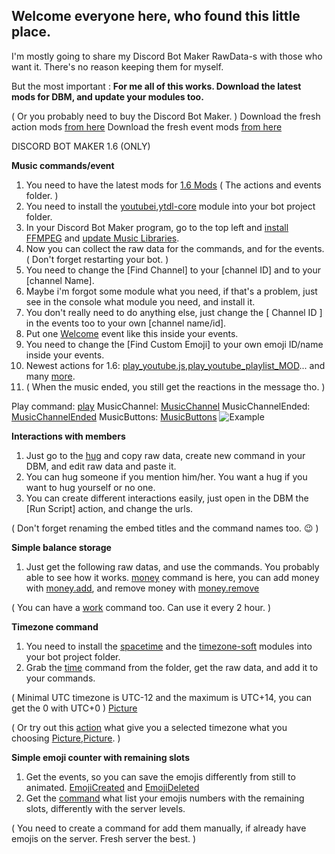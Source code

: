 ## Welcome everyone here, who found this little place. ##

I'm mostly going to share my Discord Bot Maker RawData-s with those who want it. There's no reason keeping them for myself.

But the most important : **For me all of this works. Download the latest mods for DBM, and update your modules too.**

( Or you probably need to buy the Discord Bot Maker. )
Download the fresh action mods [from here](https://dbm-network.github.io/download-git/#/home?url=https:%2F%2Fgithub.com%2Fdbm-network%2Fmods%2Ftree%2Fmaster%2Factions)
Download the fresh event mods [from here](https://dbm-network.github.io/download-git/#/home?url=https:%2F%2Fgithub.com%2Fdbm-network%2Fmods%2Ftree%2Fmaster%2Fevents)

DISCORD BOT MAKER 1.6 (ONLY)



**Music commands/event**

1. You need to have the latest mods for [1.6 Mods](https://github.com/dbm-network/mods/tree/old_version_v1.6) ( The actions and events folder. )
2. You need to install the [youtubei](https://www.npmjs.com/package/youtubei),[ytdl-core](https://www.npmjs.com/package/ytdl-core) module into your bot project folder.
3. In your Discord Bot Maker program, go to the top left and [install FFMPEG](https://i.ibb.co/rFNLxS3/install-FFMPEG.png) and [update Music Libraries](https://i.ibb.co/f2mKX2Y/update-musiclibraries.png).
4. Now you can collect the raw data for the commands, and for the events. ( Don't forget restarting your bot. )
5. You need to change the [Find Channel] to your [channel ID] and to your [channel Name].
6. Maybe i'm forgot some module what you need, if that's a problem, just see in the console what module you need, and install it.
7. You don't really need to do anything else, just change the [ Channel ID ] in the events too to your own [channel name/id].
8. Put one [Welcome](https://i.ibb.co/T8p92pK/image.png) event like this inside your events.
9. You need to change the [Find Custom Emoji] to your own emoji ID/name inside your events.
10. Newest actions for 1.6: [play_youtube.js](https://github.com/dbm-network/mods/blob/old_version_v1.6/actions/play_youtube.js),[play_youtube_playlist_MOD](https://github.com/dbm-network/mods/blob/old_version_v1.6/actions/play_youtube_playlist_MOD.js)... and many [more](https://github.com/dbm-network/mods/tree/old_version_v1.6/actions).
11. ( When the music ended, you still get the reactions in the message tho. )

Play command: [play](https://github.com/ForestTea/foresttea/blob/main/Commands/play)
MusicChannel: [MusicChannel](https://github.com/ForestTea/foresttea/blob/main/Events/MusicChannel.js)
MusicChannelEnded: [MusicChannelEnded](https://github.com/ForestTea/foresttea/blob/main/Events/MusicChannelEnded.js)
MusicButtons: [MusicButtons](https://github.com/ForestTea/foresttea/blob/main/Events/MusicButtons.js)
![Example](https://media4.giphy.com/media/ImY7a5j9rQI9CRtdL4/giphy.gif?cid=790b7611796327d96ae36d626d3080a30618d6a9a86593b8&rid=giphy.gif)


**Interactions with members**
1. Just go to the [hug](https://github.com/ForestTea/foresttea/blob/main/Commands/hug) and copy raw data, create new command in your DBM, and edit raw data and paste it.
2. You can hug someone if you mention him/her. You want a hug if you want to hug yourself or no one.
3. You can create different interactions easily, just open in the DBM the [Run Script] action, and change the urls.

( Don't forget renaming the embed titles and the command names too. 😉 )


**Simple balance storage**
1. Just get the following raw datas, and use the commands. You probably able to see how it works.
[money](https://github.com/ForestTea/foresttea/blob/main/Commands/money) command is here, you can add money with [money.add](https://github.com/ForestTea/foresttea/blob/main/Commands/money.add), and remove money with [money.remove](https://github.com/ForestTea/foresttea/blob/main/Commands/money.remove)

( You can have a [work](https://github.com/ForestTea/foresttea/blob/main/Commands/work) command too. Can use it every 2 hour. )


**Timezone command**
1. You need to install the [spacetime](https://www.npmjs.com/package/spacetime) and the [timezone-soft](https://www.npmjs.com/package/timezone-soft) modules into your bot project folder.
2. Grab the [time](https://github.com/ForestTea/foresttea/blob/main/Commands/time) command from the folder, get the raw data, and add it to your commands.

( Minimal UTC timezone is UTC-12 and the maximum is UTC+14, you can get the 0 with UTC+0 ) [Picture](https://i.ibb.co/swQdK6K/image.png)

( Or try out this [action](https://github.com/ForestTea/foresttea/blob/main/actions/current_utc_time_MOD.js) what give you a selected timezone what you choosing [Picture](https://i.ibb.co/5swYQv1/image.png),[Picture](https://i.ibb.co/f9HqQgd/image.png). )


**Simple emoji counter with remaining slots**
1. Get the events, so you can save the emojis differently from still to animated. [EmojiCreated](https://github.com/ForestTea/foresttea/blob/main/Events/EmojiCreated) and [EmojiDeleted](https://github.com/ForestTea/foresttea/blob/main/Events/EmojiDeleted)
2. Get the [command](https://github.com/ForestTea/foresttea/blob/main/Commands/emojis) what list your emojis numbers with the remaining slots, differently with the server levels.

( You need to create a command for add them manually, if already have emojis on the server. Fresh server the best. )
